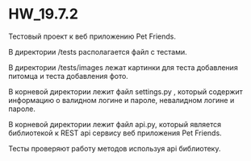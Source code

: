 # HW_19.7.2
Тестовый проект к веб приложению Pet Friends. 

В директории /tests располагается файл с тестами.

В директории /tests/images лежат картинки для теста добавления питомца и теста добавления фото.

В корневой директории лежит файл settings.py , который содержит информацию о валидном логине и пароле, невалидном логине и пароле.

В корневой директории лежит файл api.py, который является библиотекой к REST api сервису веб приложения Pet Friends.

Тесты проверяют работу методов используя api библиотеку.
